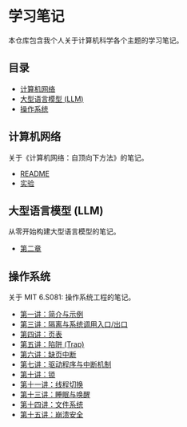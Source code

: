 # 学习笔记

本仓库包含我个人关于计算机科学各个主题的学习笔记。

## 目录

- [计算机网络](#计算机网络)
- [大型语言模型 (LLM)](#大型语言模型-llm)
- [操作系统](#操作系统)

## 计算机网络

关于《计算机网络：自顶向下方法》的笔记。

- [README](./computernetwork/computernetwork-a-top-down-approach/README.md)
- [实验](./computernetwork/computernetwork-a-top-down-approach/lab.md)

## 大型语言模型 (LLM)

从零开始构建大型语言模型的笔记。

- [第二章](./llm/llms-from-srcatch/ch02.ipynb)

## 操作系统

关于 MIT 6.S081: 操作系统工程的笔记。

- [第一讲：简介与示例](./os/mit-6.s081/lec01.md)
- [第三讲：隔离与系统调用入口/出口](./os/mit-6.s081/lec-03.md)
- [第四讲：页表](./os/mit-6.s081/lec-04-page-tables.md)
- [第五讲：陷阱 (Trap)](./os/mit-6.s081/lec-05-trap.md)
- [第六讲：缺页中断](./os/mit-6.s081/lec-06-page-fault.md)
- [第七讲：驱动程序与中断机制](./os/mit-6.s081/lec07-qu-dong-cheng-xu-yu-zhong-duan-ji-zhi.md)
- [第十讲：锁](./os/mit-6.s081/lec10-lock.md)
- [第十一讲：线程切换](./os/mit-6.s081/lec11-thread-switch.md)
- [第十三讲：睡眠与唤醒](./os/mit-6.s081/lec-13-sleep-andwake-up.md)
- [第十四讲：文件系统](./os/mit-6.s081/lecture14-file-syetem.md)
- [第十五讲：崩溃安全](./os/mit-6.s081/lec15-crash-safety.md)



